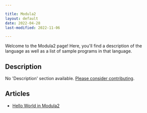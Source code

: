 ```yaml
---

title: Modula2
layout: default
date: 2022-04-28
last-modified: 2022-11-06

---
```


Welcome to the Modula2 page! Here, you'll find a description of the language as well as a list of sample programs in that language.

## Description

No 'Description' section available. [Please consider contributing](https://github.com/TheRenegadeCoder/sample-programs-website).

## Articles

- [Hello World in Modula2](https://sampleprograms.io/projects/hello-world/modula2)